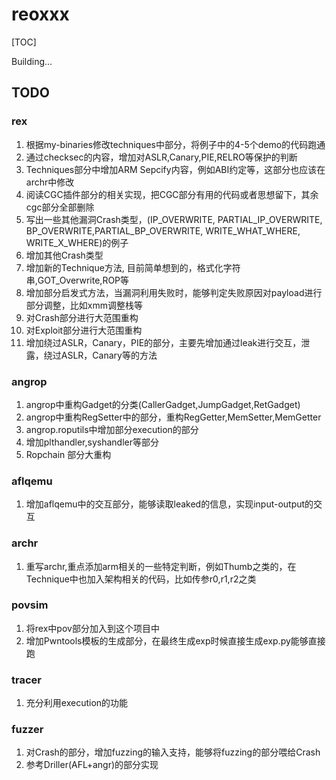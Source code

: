 # reoxxx

[TOC]

Building...

## TODO

### rex
1. 根据my-binaries修改techniques中部分，将例子中的4-5个demo的代码跑通
2. 通过checksec的内容，增加对ASLR,Canary,PIE,RELRO等保护的判断
3. Techniques部分中增加ARM Sepcify内容，例如ABI约定等，这部分也应该在archr中修改
4. 阅读CGC插件部分的相关实现，把CGC部分有用的代码或者思想留下，其余cgc部分全部删除
5. 写出一些其他漏洞Crash类型，(IP_OVERWRITE, PARTIAL_IP_OVERWRITE, BP_OVERWRITE,PARTIAL_BP_OVERWRITE, WRITE_WHAT_WHERE, WRITE_X_WHERE)的例子
6. 增加其他Crash类型
7. 增加新的Technique方法, 目前简单想到的，格式化字符串,GOT_Overwrite,ROP等
8. 增加部分启发式方法，当漏洞利用失败时，能够判定失败原因对payload进行部分调整，比如xmm调整栈等
9. 对Crash部分进行大范围重构
10. 对Exploit部分进行大范围重构
11. 增加绕过ASLR，Canary，PIE的部分，主要先增加通过leak进行交互，泄露，绕过ASLR，Canary等的方法

### angrop
1. angrop中重构Gadget的分类(CallerGadget,JumpGadget,RetGadget)
2. angrop中重构RegSetter中的部分，重构RegGetter,MemSetter,MemGetter
3. angrop.roputils中增加部分execution的部分
4. 增加plthandler,syshandler等部分
5. Ropchain 部分大重构

### aflqemu
1. 增加aflqemu中的交互部分，能够读取leaked的信息，实现input-output的交互

### archr
1. 重写archr,重点添加arm相关的一些特定判断，例如Thumb之类的，在Technique中也加入架构相关的代码，比如传参r0,r1,r2之类

### povsim
1. 将rex中pov部分加入到这个项目中
2. 增加Pwntools模板的生成部分，在最终生成exp时候直接生成exp.py能够直接跑

### tracer
1. 充分利用execution的功能

### fuzzer
1. 对Crash的部分，增加fuzzing的输入支持，能够将fuzzing的部分喂给Crash
2. 参考Driller(AFL+angr)的部分实现




